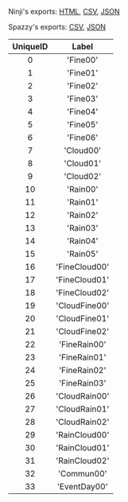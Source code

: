 Ninji's exports: [HTML](https://wuffs.org/acnh/bcsv_140/html/WeatherPatternParam.html), [CSV](https://wuffs.org/acnh/bcsv_140/csv/WeatherPatternParam.csv), [JSON](https://wuffs.org/acnh/bcsv_140/json/WeatherPatternParam.json)

Spazzy's exports: [CSV](https://github.com/McSpazzy/acnh-csv/blob/master/WeatherPatternParam.csv), [JSON](https://github.com/McSpazzy/acnh-json/blob/master/WeatherPatternParam.json)

| UniqueID | Label |
|:--:|:--:|
| 0 | 'Fine00' | 
| 1 | 'Fine01' | 
| 2 | 'Fine02' | 
| 3 | 'Fine03' | 
| 4 | 'Fine04' | 
| 5 | 'Fine05' | 
| 6 | 'Fine06' | 
| 7 | 'Cloud00' | 
| 8 | 'Cloud01' | 
| 9 | 'Cloud02' | 
| 10 | 'Rain00' | 
| 11 | 'Rain01' | 
| 12 | 'Rain02' | 
| 13 | 'Rain03' | 
| 14 | 'Rain04' | 
| 15 | 'Rain05' | 
| 16 | 'FineCloud00' | 
| 17 | 'FineCloud01' | 
| 18 | 'FineCloud02' | 
| 19 | 'CloudFine00' | 
| 20 | 'CloudFine01' | 
| 21 | 'CloudFine02' | 
| 22 | 'FineRain00' | 
| 23 | 'FineRain01' | 
| 24 | 'FineRain02' | 
| 25 | 'FineRain03' | 
| 26 | 'CloudRain00' | 
| 27 | 'CloudRain01' | 
| 28 | 'CloudRain02' | 
| 29 | 'RainCloud00' | 
| 30 | 'RainCloud01' | 
| 31 | 'RainCloud02' | 
| 32 | 'Commun00' | 
| 33 | 'EventDay00' | 
